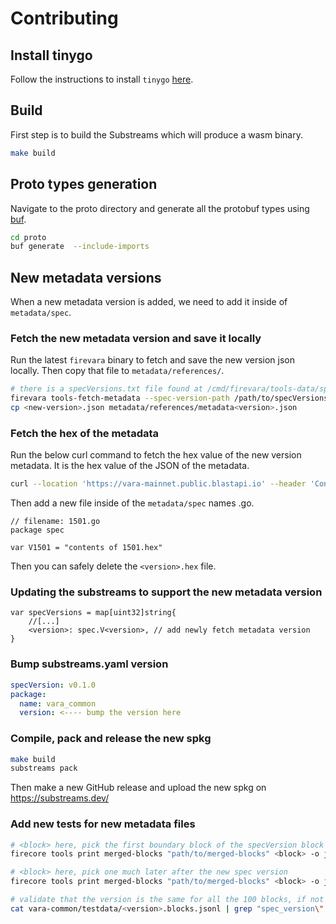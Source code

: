 # Contributing

## Install tinygo

Follow the instructions to install `tinygo` [here](https://tinygo.org/getting-started/install/).

## Build

First step is to build the Substreams which will produce a wasm binary.

```bash
make build
```

## Proto types generation

Navigate to the proto directory and generate all the protobuf types using [buf](https://buf.build/).

```bash
cd proto
buf generate  --include-imports
```

## New metadata versions

When a new metadata version is added, we need to add it inside of `metadata/spec`.

### Fetch the new metadata version and save it locally

Run the latest `firevara` binary to fetch and save the new version json locally. Then copy that file to `metadata/references/`.

```bash
# there is a specVersions.txt file found at /cmd/firevara/tools-data/specVersions.txt (inside of firehose-gear repository)
firevara tools-fetch-metadata --spec-version-path /path/to/specVersions.txt --versions <new-version>
cp <new-version>.json metadata/references/metadata<version>.json
```

### Fetch the hex of the metadata

Run the below curl command to fetch the hex value of the new version metadata. It is the hex value of the JSON of the metadata.

```bash
curl --location 'https://vara-mainnet.public.blastapi.io' --header 'Content-Type: application/json' --data '{ "id": 1, "jsonrpc": "2.0", "method": "state_getMetadata", "params": ["<blockhash_where_version_changed>"] }' | jq .result > <version>.hex
```

Then add a new file inside of the `metadata/spec` names <version>.go.

```golang
// filename: 1501.go
package spec

var V1501 = "contents of 1501.hex"
```

Then you can safely delete the `<version>.hex` file.

### Updating the substreams to support the new metadata version

```golang
var specVersions = map[uint32]string{
    //[...]
    <version>: spec.V<version>, // add newly fetch metadata version
}
```

### Bump substreams.yaml version

```yaml
specVersion: v0.1.0
package:
  name: vara_common
  version: <---- bump the version here
```

### Compile, pack and release the new spkg

```bash
make build
substreams pack
```

Then make a new GitHub release and upload the new spkg on <https://substreams.dev/>

### Add new tests for new metadata files

```bash
# <block> here, pick the first boundary block of the specVersion block hash
firecore tools print merged-blocks "path/to/merged-blocks" <block> -o jsonl --bytes-encoding=base64 > testdata/<block>.blocks.jsonl

# <block> here, pick one much later after the new spec version
firecore tools print merged-blocks "path/to/merged-blocks" <block> -o jsonl --bytes-encoding=base64 > testdata/<block>.blocks.jsonl

# validate that the version is the same for all the 100 blocks, if not take the next boundary
cat vara-common/testdata/<version>.blocks.jsonl | grep "spec_version\":<version>" | wc -l
```
